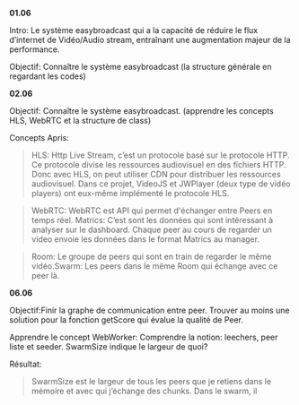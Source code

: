 **01.06**

Intro: Le système easybroadcast qui a la capacité de réduire le flux d’internet de Vidéo/Audio stream, entraînant une augmentation majeur de la performance.  

Objectif: Connaître le système easybroadcast (la structure générale en regardant les codes) 

**02.06**

Objectif: Connaître le système easybroadcast. (apprendre les concepts HLS, WebRTC et la structure de class)

Concepts Apris: 

> HLS: Http Live Stream, c’est un protocole basé sur le protocole HTTP. Ce protocole divise les ressources audiovisuel en des fichiers HTTP. Donc avec HLS, on peut utiliser CDN pour distribuer les ressources audiovisuel. Dans ce projet, VideoJS et JWPlayer (deux type de vidéo players) ont eux-même implémenté le protocole HLS. 

> WebRTC: WebRTC est API qui permet d'échanger entre Peers en temps réel. Matrics: C’est sont les données qui sont intéressant à analyser sur le dashboard. Chaque peer au cours de regarder un video envoie les données dans le format Matrics au manager.

> Room: Le groupe de peers qui sont en train de regarder le même vidéo.Swarm: Les peers dans le même Room qui échange avec ce peer là.  

**06.06**

Objectif:Finir la graphe de communication entre peer. Trouver au moins une solution pour la fonction getScore qui évalue la qualité de Peer.  

Apprendre le concept WebWorker: Comprendre la notion: leechers, peer liste et seeder. SwarmSize indique le largeur de quoi?

Résultat:

> SwarmSize est le largeur de tous les peers que je retiens dans le mémoire et avec qui j’échange des chunks. Dans le swarm, il 